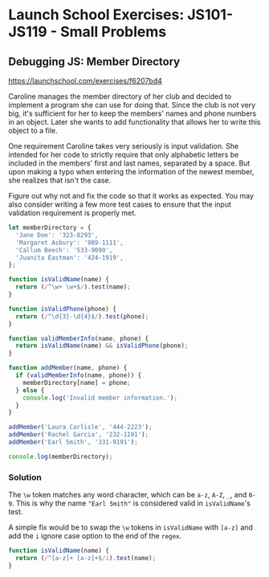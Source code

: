 # Launch School Exercises: JS101-JS119 - Small Problems

## Debugging JS: Member Directory

<https://launchschool.com/exercises/f6207bd4>

Caroline manages the member directory of her club and decided to implement a
program she can use for doing that. Since the club is not very big, it's
sufficient for her to keep the members' names and phone numbers in an object.
Later she wants to add functionality that allows her to write this object to a
file.

One requirement Caroline takes very seriously is input validation. She intended
for her code to strictly require that only alphabetic letters be included in the
members' first and last names, separated by a space. But upon making a typo when
entering the information of the newest member, she realizes that isn't the case.

Figure out why not and fix the code so that it works as expected. You may also
consider writing a few more test cases to ensure that the input validation
requirement is properly met.

```js
let memberDirectory = {
  'Jane Doe': '323-8293',
  'Margaret Asbury': '989-1111',
  'Callum Beech': '533-9090',
  'Juanita Eastman': '424-1919',
};

function isValidName(name) {
  return (/^\w+ \w+$/).test(name);
}

function isValidPhone(phone) {
  return (/^\d{3}-\d{4}$/).test(phone);
}

function validMemberInfo(name, phone) {
  return isValidName(name) && isValidPhone(phone);
}

function addMember(name, phone) {
  if (validMemberInfo(name, phone)) {
    memberDirectory[name] = phone;
  } else {
    console.log('Invalid member information.');
  }
}

addMember('Laura Carlisle', '444-2223');
addMember('Rachel Garcia', '232-1191');
addMember('Earl 5mith', '331-9191');

console.log(memberDirectory);
```

### Solution

The `\w` token matches any word character, which can be `a-z`, `A-Z`,  `_`, and
`0-9`. This is why the name `"Earl 5mith"` is considered valid in
`isValidName`'s test.

A simple fix would be to swap the `\w` tokens in `isValidName` with `[a-z]` and
add the `i` ignore case option to the end of the `regex`.

```js
function isValidName(name) {
  return (/^[a-z]+ [a-z]+$/i).test(name);
}
```
